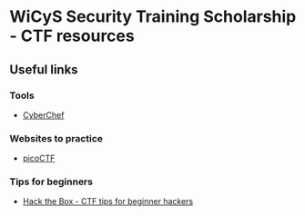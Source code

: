 # WiCyS Security Training Scholarship - CTF resources 

## Useful links

### Tools

* [CyberChef](https://gchq.github.io/CyberChef/)

### Websites to practice

* [picoCTF](https://picoctf.org/)

### Tips for beginners

* [Hack the Box - CTF tips for beginner hackers](https://www.hackthebox.com/blog/what-is-ctf#ctf_educational_resources)
